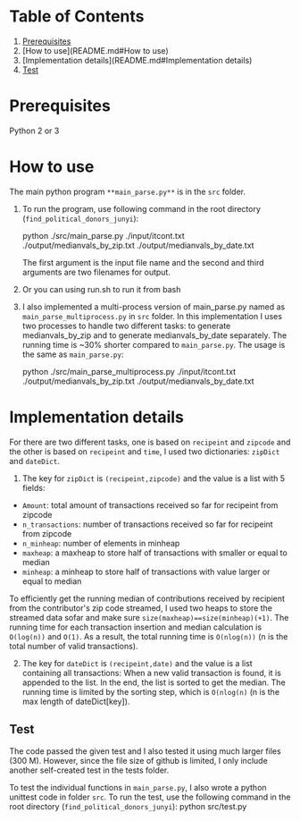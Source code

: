 # Table of Contents
1. [Prerequisites](README.md#Prerequisites)
2. [How to use](README.md#How to use)
3. [Implementation details](README.md#Implementation details)
4. [Test](README.md#Test)

# Prerequisites

Python 2 or 3

# How to use

The main python program `**main_parse.py**` is in the `src` folder.

1. To run the program, use following command in the root directory (`find_political_donors_junyi`):

	python ./src/main_parse.py ./input/itcont.txt ./output/medianvals_by_zip.txt ./output/medianvals_by_date.txt

	The first argument is the input file name and the second and third arguments are two filenames for output.

2. Or you can using run.sh to run it from bash
3. I also implemented a multi-process version of main_parse.py named as `main_parse_multiprocess.py` in `src` folder. In this implementation I uses two processes to handle two different tasks:
to generate medianvals_by_zip and to generate medianvals_by_date separately. The running time is ~30% shorter compared to `main_parse.py`. The usage is the same as `main_parse.py`:
	
	python ./src/main_parse_multiprocess.py ./input/itcont.txt ./output/medianvals_by_zip.txt ./output/medianvals_by_date.txt

# Implementation details

For there are two different tasks, one is based on `recipeint` and `zipcode` and the other is based on `recipeint` and `time`, I used
two dictionaries: `zipDict` and `dateDict`.

1. The key for `zipDict` is `(recipeint,zipcode)` and the value is a list with 5 fields:

* `Amount`: total amount of transactions received so far for recipeint from zipcode
* `n_transactions`:  number of transactions received so far for recipeint from zipcode
* `n_minheap`: number of elements in minheap
* `maxheap`: a maxheap to store half of transactions with smaller or equal to median
* `minheap`: a minheap to store half of transactions with value larger or equal to median
	
To efficiently get the running median of contributions received by recipient from the contributor's zip code streamed, I used two heaps to store
the streamed data sofar and make sure `size(maxheap)==size(minheap)(+1)`. The running time for each transaction insertion and median calculation 
is `O(log(n))` and `O(1)`. As a result, the total running time is `O(nlog(n))` (n is the total number of valid transactions).

2. The key for `dateDict` is `(recipeint,date)` and the value is a list containing all transactions:
When a new valid transaction is found, it is appended to the list. In the end, the list is sorted to get the median.
The running time is limited by the sorting step, which is `O(nlog(n)` (n is the max length of dateDict[key]).


## Test

The code passed the given test and I also tested it using much larger files (300 M). However, since the file size of github is limited, I only
include another self-created test in the tests folder.

To test the individual functions in `main_parse.py`, I also wrote a python unittest code in folder `src`.
To run the test, use the following command in the root directory (`find_political_donors_junyi`):
	python src/test.py
